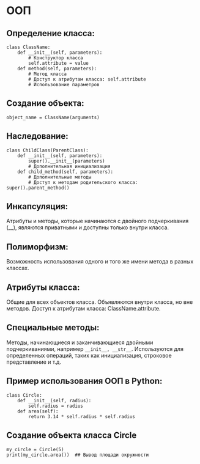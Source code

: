 # ООП
## Определение класса:
```
class ClassName:
    def __init__(self, parameters):
        # Конструктор класса
        self.attribute = value
    def method(self, parameters):
        # Метод класса
        # Доступ к атрибутам класса: self.attribute
        # Использование параметров
```
## Создание объекта:
```
object_name = ClassName(arguments)
```
## Наследование:
```
class ChildClass(ParentClass):
    def __init__(self, parameters):
        super().__init__(parameters)
        # Дополнительная инициализация
    def child_method(self, parameters):
        # Дополнительные методы
        # Доступ к методам родительского класса: super().parent_method()
```
## Инкапсуляция:
Атрибуты и методы, которые начинаются с двойного подчеркивания (__), являются приватными и доступны только внутри класса.

## Полиморфизм:
Возможность использования одного и того же имени метода в разных классах.
    
## Атрибуты класса:

Общие для всех объектов класса.
Объявляются внутри класса, но вне методов.
Доступ к атрибутам класса: ClassName.attribute.

## Специальные методы:
Методы, начинающиеся и заканчивающиеся двойными подчеркиваниями, например `__init__, __str__`.
Используются для определенных операций, таких как инициализация, строковое представление и т.д.

## Пример использования ООП в Python:
```
class Circle:
    def __init__(self, radius):
        self.radius = radius
    def area(self):
        return 3.14 * self.radius * self.radius
```
## Создание объекта класса Circle
```
my_circle = Circle(5)
print(my_circle.area())  ## Вывод площади окружности
```
